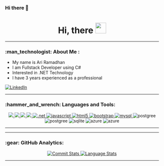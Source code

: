 ### Hi there 👋
<h1 align="center">Hi, there <img src="https://media.giphy.com/media/hvRJCLFzcasrR4ia7z/giphy.gif" width="35"></h1>

---

<h3 align="left">:man_technologist: About Me :</h3>
<div align="left">
  <ul>
    <li>My name is Ari Ramadhan</li>
    <li>I am Fullstack Developer using C# </li>
    <li>Interested in .NET Technology</li>
    <li>I have 3 years experienced as a professional</li>
  </ul>
</div>

[![LinkedIn](https://img.shields.io/badge/linkedin-%230077B5.svg?&style=for-the-badge&logo=linkedin&logoColor=white)](https://www.linkedin.com/in/ari-ramadhan-673692ab/)

---

<h3 align="left">:hammer_and_wrench: Languages and Tools:</h3>
<div align="center"> 
  <a href="https://go.dev/" target="_blank" rel="noreferrer"> 
    <img src="https://img.shields.io/badge/C%23-239120?style=for-the-badge&logo=c-sharp&logoColor=white"/> 
  </a>  
  <a href="https://developer.mozilla.org/en-US/docs/Web/JavaScript" target="_blank" rel="noreferrer"> 
    <img src="https://img.shields.io/badge/Xamarin-3498DB?style=for-the-badge&logo=xamarin&logoColor=white"/> 
  </a>
  <a href="https://nodejs.org" target="_blank" rel="noreferrer"> 
    <img src="https://img.shields.io/badge/HTML-239120?style=for-the-badge&logo=html5&logoColor=white"/> 
  </a>
  <a href="https://expressjs.com" target="_blank" rel="noreferrer"> 
    <img src="https://img.shields.io/badge/CSS-239120?&style=for-the-badge&logo=css3&logoColor=white"/> 
  </a>
  <a href="https://www.mysql.com/" target="_blank" rel="noreferrer"> 
    <img src="https://img.shields.io/badge/.NET-5C2D91?style=for-the-badge&logo=.net&logoColor=white" alt=".net"/> 
  </a>
  <a href="https://www.mysql.com/" target="_blank" rel="noreferrer"> 
    <img src="https://img.shields.io/badge/JavaScript-323330?style=for-the-badge&logo=javascript&logoColor=F7DF1E" alt="javascript"/> 
  </a>
  <a href="https://cloud.google.com/" target="_blank" rel="noreferrer"> 
    <img src="https://img.shields.io/badge/HTML5-E34F26?style=for-the-badge&logo=html5&logoColor=white" alt="html5"/> 
  </a>
  <a href="https://cloud.google.com/" target="_blank" rel="noreferrer"> 
    <img src="https://img.shields.io/badge/Bootstrap-563D7C?style=for-the-badge&logo=bootstrap&logoColor=white" alt="bootstrap"/> 
  </a>
  <a href="https://cloud.google.com/" target="_blank" rel="noreferrer"> 
    <img src="https://img.shields.io/badge/MySQL-00000F?style=for-the-badge&logo=mysql&logoColor=white" alt="mysql"/> 
  </a>
  <a>
    <img src="https://img.shields.io/badge/PostgreSQL-316192?style=for-the-badge&logo=postgresql&logoColor=white" alt="postgree"/> 
  </a>
  <a>
    <img src="https://img.shields.io/badge/PostgreSQL-316192?style=for-the-badge&logo=postgresql&logoColor=white" alt="postgree"/> 
  </a>
  <a>
    <img src="https://img.shields.io/badge/SQLite-07405E?style=for-the-badge&logo=sqlite&logoColor=white" alt="sqlite"/> 
  </a>
  <a>
    <img src="https://img.shields.io/badge/Microsoft_Azure-0089D6?style=for-the-badge&logo=microsoft-azure&logoColor=white" alt="azure"/> 
  </a>
  <a>
    <img src="https://img.shields.io/badge/Microsoft_Azure-0089D6?style=for-the-badge&logo=microsoft-azure&logoColor=white" alt="azure"/> 
  </a>


</div>

---

---

<h3 align="left">:gear: GitHub Analytics:</h3>
<div align="center">
  <a href="https://github.com/ariboss89">
    <img src="https://github-readme-stats-eight-theta.vercel.app/api?username=ariboss89&show_icons=true&theme=algolia&include_all_commits=true&count_private=true&bg_color=000&title_color=fff&text_color=fff&icon_color=fff" alt="Commit Stats"/>
  </a>
  <a href="https://github.com/ariboss89">
    <img src="https://github-readme-stats-eight-theta.vercel.app/api/top-langs/?username=ariboss89&layout=compact&langs_count=8&bg_color=000&title_color=fff&text_color=fff" alt="Language Stats"/>
  </a>
</div>

---
<!--
**ariboss89/ariboss89** is a ✨ _special_ ✨ repository because its `README.md` (this file) appears on your GitHub profile.

Here are some ideas to get you started:

- 🔭 I’m currently working on ...
- 🌱 I’m currently learning ...
- 👯 I’m looking to collaborate on ...
- 🤔 I’m looking for help with ...
- 💬 Ask me about ...
- 📫 How to reach me: ...
- 😄 Pronouns: ...
- ⚡ Fun fact: ...
-->
